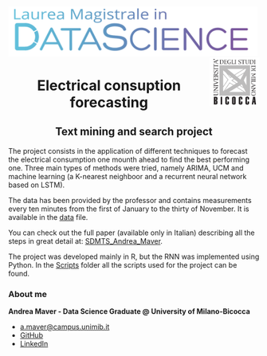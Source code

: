 <p  float="left">
<img  src="https://github.com/andreamaver/DataVisualization/blob/main/images/DSLogo.png"  width = "500"/>
<img  src="https://github.com/andreamaver/DataVisualization/blob/main/images/BicoccaLogo.png"  width = "100"  align="right"/>
</p>

<h1  align="center">Electrical consuption forecasting</h1>
<h2  align="center">Text mining and search project</h2>


The project consists in the application of different techniques to forecast the electrical consumption one mounth ahead to find the best performing one. Three main types of methods were tried, namely ARIMA, UCM and machine learning (a K-nearest neighboor and a recurrent neural network based on LSTM).

The data has been provided by the professor and contains measurements every ten minutes from the first of January to the thirty of November. It is available in the [data](https://github.com/andreamaver/StreamingData/blob/main/data2022_train.csv "data2022_train.csv") file.

You can check out the full paper (available only in Italian) describing all the steps in great detail at: [SDMTS_Andrea_Maver](https://github.com/andreamaver/StreamingData/blob/main/SDMTS_Andrea_Maver.pdf "SDMTS_Andrea_Maver.pdf").


The project was developed mainly in R, but the RNN was implemented using Python. In the [Scripts](https://github.com/andreamaver/StreamingData/tree/main/Scripts) folder all the scripts used for the project can be found.

  
### About me

**Andrea Maver - Data Science Graduate @ University of Milano-Bicocca**
* a.maver@campus.unimib.it
* [GitHub](https://github.com/andreamaver)
* [LinkedIn](https://www.linkedin.com/in/andrea-maver-b19047259/)

 